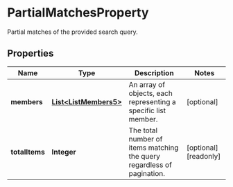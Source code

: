 

# PartialMatchesProperty

Partial matches of the provided search query.

## Properties

| Name | Type | Description | Notes |
|------------ | ------------- | ------------- | -------------|
|**members** | [**List&lt;ListMembers5&gt;**](ListMembers5.md) | An array of objects, each representing a specific list member. |  [optional] |
|**totalItems** | **Integer** | The total number of items matching the query regardless of pagination. |  [optional] [readonly] |



